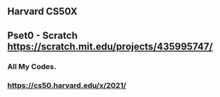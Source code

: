 ## Harvard CS50X

## Pset0 - Scratch https://scratch.mit.edu/projects/435995747/
 
### All My Codes.
 
### https://cs50.harvard.edu/x/2021/

